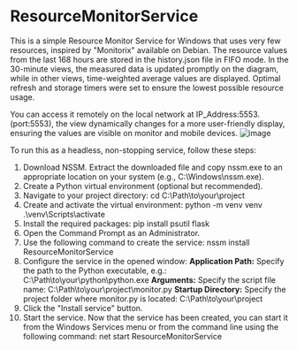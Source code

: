 # ResourceMonitorService
This is a simple Resource Monitor Service for Windows that uses very few resources, inspired by "Monitorix" available on Debian.
The resource values from the last 168 hours are stored in the history.json file in FIFO mode. 
In the 30-minute views, the measured data is updated promptly on the diagram, while in other views, time-weighted average values are displayed.
Optimal refresh and storage timers were set to ensure the lowest possible resource usage.

You can access it remotely on the local network at IP_Address:5553. (port:5553), the view dynamically changes for a more user-friendly display, ensuring the values are visible on monitor and mobile devices.
![image](https://github.com/user-attachments/assets/29a753bc-4067-47f7-902d-aaa7e43b1cc6)

To run this as a headless, non-stopping service, follow these steps:
1. Download NSSM. Extract the downloaded file and copy nssm.exe to an appropriate location on your system (e.g., C:\Windows\nssm.exe).
2. Create a Python virtual environment (optional but recommended).
3. Navigate to your project directory: cd C:\Path\to\your\project
4. Create and activate the virtual environment:
   python -m venv venv
   .\venv\Scripts\activate
5. Install the required packages: pip install psutil flask
6. Open the Command Prompt as an Administrator.
7. Use the following command to create the service: nssm install ResourceMonitorService
8. Configure the service in the opened window:
   **Application Path:** Specify the path to the Python executable, e.g.: C:\Path\to\your\python\python.exe
   **Arguments:** Specify the script file name: C:\Path\to\your\project\monitor.py
   **Startup Directory:** Specify the project folder where monitor.py is located: C:\Path\to\your\project
10. Click the "Install service" button.
11. Start the service. Now that the service has been created, you can start it from the Windows Services menu or from the command line using the following command: net start ResourceMonitorService

